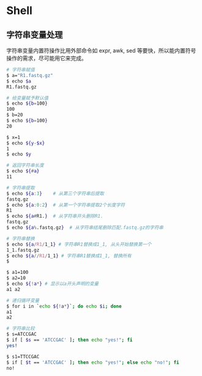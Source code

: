 # Shell

## 字符串变量处理

字符串变量内置符操作比用外部命令如 expr, awk, sed 等要快，所以能内置符号操作的需求，尽可能用它来完成。

```bash
# 字符串赋值
$ a="R1.fastq.gz"
$ echo $a
R1.fastq.gz
```

```bash
# 给变量赋予默认值
$ echo ${b=100}
100
$ b=20
$ echo ${b=100}
20

$ x=1
$ echo ${y-$x}
1
$ echo $y
```

```bash
# 返回字符串长度
$ echo ${#a}
11

# 字符串提取
$ echo ${a:3}    # 从第三个字符串后提取
fastq.gz
$ echo ${a:0:2}  # 从第一个字符串提取2个长度字符
R1
$ echo ${a#R1.}  # 从字符串开头删除R1.
fastq.gz
$ echo ${a%.fastq.gz}  # 从字符串结尾删除匹配.fastq.gz的字符串

# 字符串替换
$ echo ${a/R1/1_1} # 字符串R1替换成1_1, 从头开始替换第一个
1_1.fastq.gz
$ echo ${a//R1/1_1} # 字符串R1替换成1_1, 替换所有
$
```

```bash
$ a1=100
$ a2=10
$ echo ${!a*} # 显示以a开头声明的变量
a1 a2

# 递归循环变量
$ for i in `echo ${!a*}`; do echo $i; done
a1
a2
```

```bash
# 字符串比较
$ s=ATCCGAC
$ if [ $s == 'ATCCGAC' ]; then echo "yes!"; fi
yes!

$ s1=TTCCGAC
$ if [ $t == 'ATCCGAC' ]; then echo "yes!"; else echo "no!"; fi
no!
```

##
